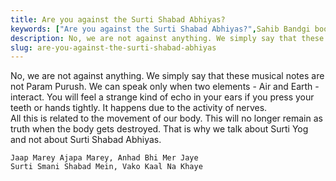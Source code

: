 ```yaml
---
title: Are you against the Surti Shabad Abhiyas?
keywords: ["Are you against the Surti Shabad Abhiyas?",Sahib Bandgi books,]
description: No, we are not against anything. We simply say that these musical notes are not Param Purush. We can speak only when two elements - Air and Earth - inte
slug: are-you-against-the-surti-shabad-abhiyas
---
```


  
No, we are not against anything. We simply say that these musical notes are not Param Purush. We can speak only when two elements - Air and Earth - interact. You will feel a strange kind of echo in your ears if you press your teeth or hands tightly. It happens due to the activity of nerves.  
All this is related to the movement of our body. This will no longer remain as truth when the body gets destroyed. That is why we talk about Surti Yog and not about Surti Shabad Abhiyas.  
```text  
Jaap Marey Ajapa Marey, Anhad Bhi Mer Jaye  
Surti Smani Shabad Mein, Vako Kaal Na Khaye  
```


  